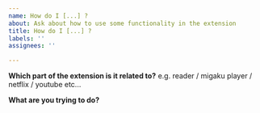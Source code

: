 ```yaml
---
name: How do I [...] ?
about: Ask about how to use some functionality in the extension
title: How do I [...] ?
labels: ''
assignees: ''

---
```


**Which part of the extension is it related to?**
e.g. reader / migaku player / netflix / youtube etc...

**What are you trying to do?**
